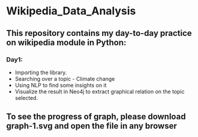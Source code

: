 # Wikipedia_Data_Analysis
## This repository contains my day-to-day practice on wikipedia module in Python:
### Day1:
- Importing the library.
- Searching over a topic - Climate change
- Using NLP to find some insights on it
- Visualize the result in Neo4j to extract graphical relation on the topic selected.

## To see the progress of graph, please download graph-1.svg and open the file in any browser
